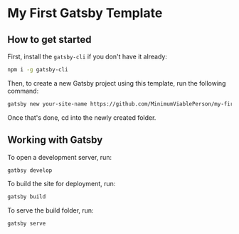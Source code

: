# My First Gatsby Template

## How to get started

First, install the `gatsby-cli` if you don't have it already:
```bash
npm i -g gatsby-cli
```

Then, to create a new Gatsby project using this template, run the following command:
```bash
gatsby new your-site-name https://github.com/MinimumViablePerson/my-first-gatsby-template
```

Once that's done, cd into the newly created folder.

## Working with Gatsby

To open a development server, run:
```bash
gatbsy develop
```

To build the site for deployment, run:
```bash
gatsby build
```

To serve the build folder, run:
```bash
gatsby serve
```

